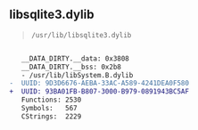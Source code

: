 ## libsqlite3.dylib

> `/usr/lib/libsqlite3.dylib`

```diff

   __DATA_DIRTY.__data: 0x3808
   __DATA_DIRTY.__bss: 0x2b8
   - /usr/lib/libSystem.B.dylib
-  UUID: 9D3D6676-AEBA-33AC-A589-4241DEA0F580
+  UUID: 93BA01FB-B807-3000-B979-0891943BC5AF
   Functions: 2530
   Symbols:   567
   CStrings:  2229

```
